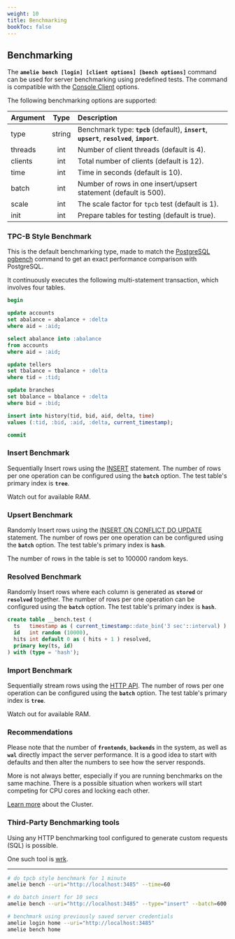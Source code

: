 ```yaml
---
weight: 10
title: Benchmarking
bookToc: false
---
```


## Benchmarking

The **`amelie bench [login] [client options] [bench options]`** command can be used for server benchmarking
using predefined tests. The command is compatible with the [Console Client](/docs/tutorial/cli) options.

The following benchmarking options are supported:

| Argument          | Type | Description |
| :---------------- |  :----:  | :----      |
| type          | string | Benchmark type: **`tpcb`** (default), **`insert`**, **`upsert`**, **`resolved`**, **`import`**. |
| threads       | int | Number of client threads (default is 4). |
| clients       | int | Total number of clients (default is 12). |
| time          | int | Time in seconds (default is 10). |
| batch         | int | Number of rows in one insert/upsert statement (default is 500). |
| scale         | int | The scale factor for `tpcb` test (default is 1). |
| init          | int | Prepare tables for testing (default is true). |

### TPC-B Style Benchmark

This is the default benchmarking type, made to match the [PostgreSQL pgbench](https://www.postgresql.org/docs/current/pgbench.html) command to get an exact
performance comparison with PostgreSQL.

It continuously executes the following multi-statement transaction, which involves four tables.

```SQL
begin

update accounts
set abalance = abalance + :delta
where aid = :aid;

select abalance into :abalance
from accounts
where aid = :aid;

update tellers
set tbalance = tbalance + :delta
where tid = :tid;

update branches
set bbalance = bbalance + :delta
where bid = :bid;

insert into history(tid, bid, aid, delta, time)
values (:tid, :bid, :aid, :delta, current_timestamp);

commit
```

### Insert Benchmark

Sequentially Insert rows using the [INSERT](/docs/sql/dml/insert) statement. The number of rows per one operation can be configured using
the **`batch`** option. The test table's primary index is **`tree`**.

Watch out for available RAM.

### Upsert Benchmark

Randomly Insert rows using the [INSERT ON CONFLICT DO UPDATE](/docs/sql/dml/insert) statement. The number of rows per one operation
can be configured using the **`batch`** option. The test table's primary index is **`hash`**.

The number of rows in the table is set to 100000 random keys.

### Resolved Benchmark

Randomly Insert rows where each column is generated as **`stored`** or **`resolved`** together. The number of rows per one operation
can be configured using the **`batch`** option. The test table's primary index is **`hash`**.

```SQL
create table __bench.test (
  ts   timestamp as ( current_timestamp::date_bin('3 sec'::interval) ) stored,
  id   int random (10000),
  hits int default 0 as ( hits + 1 ) resolved,
  primary key(ts, id)
) with (type = 'hash');
```

### Import Benchmark

Sequentially stream rows using the [HTTP API](/docs/api/import_json). The number of rows per one operation can be configured using
the **`batch`** option. The test table's primary index is **`tree`**.

Watch out for available RAM.

### Recommendations

Please note that the number of **`frontends`**, **`backends`** in the system, as well as **`wal`** directly
impact the server performance. It is a good idea to start with defaults and then alter the numbers
to see how the server responds.

More is not always better, especially if you are running benchmarks on the same machine. There is a possible
situation when workers will start competing for CPU cores and locking each other.

[Learn more](/docs/cluster/overview) about the Cluster.

### Third-Party Benchmarking tools

Using any HTTP benchmarking tool configured to generate custom requests (SQL) is possible.

One such tool is [wrk](https://github.com/wg/wrk/tree/master).

---

```sh
# do tpcb style benchmark for 1 minute
amelie bench --uri="http://localhost:3485" --time=60

# do batch insert for 10 secs
amelie bench --uri="http://localhost:3485" --type="insert" --batch=600

# benchmark using previously saved server credentials
amelie login home --uri="http://localhost:3485"
amelie bench home
```
